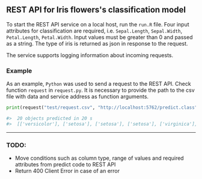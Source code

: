 ## REST API for Iris flowers's classification model

To start the REST API service on a local host, run the `run.R` file. Four input attributes for classification are required, i.e. `Sepal.Length`, `Sepal.Width`, `Petal.Length`, `Petal.Width`. Input values must be greater than 0 and passed as a string. The type of iris is returned as json in response to the request.

The service supports logging information about incoming requests.

### Example
As an example, `Python` was used to send a request to the REST API. Check function `request` in `request.py`. It is necessary to provide the path to the csv file with data and service address as function arguments.

```python
print(request("test/request.csv", "http://localhost:5762/predict.class"))

#>  20 objects predicted in 20 s
#>  [['versicolor'], ['setosa'], ['setosa'], ['setosa'], ['virginica'], ['versicolor'], ['setosa'], ['virginica'], ['versicolor'], ['versicolor'], ['virginica'], ['virginica'], ['setosa'], ['virginica'], ['versicolor'], ['versicolor'], ['setosa'], ['versicolor'], ['versicolor'], ['virginica']]
```

___
### TODO:
* Move conditions such as column type, range of values and required attributes from predict code to REST API
* Return 400 Client Error in case of an error
